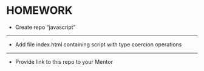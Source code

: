 # HOMEWORK
* Create repo “javascript”
***
* Add file index.html containing script with type coercion operations
***
* Provide link to this repo to your Mentor
